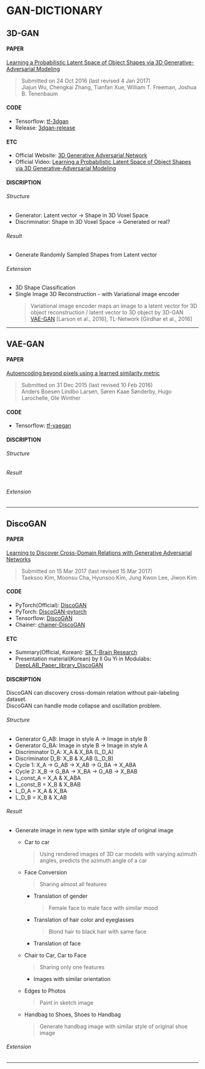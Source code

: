 # GAN-DICTIONARY

## 3D-GAN

#### PAPER
[Learning a Probabilistic Latent Space of Object Shapes via 3D Generative-Adversarial Modeling](https://arxiv.org/abs/1610.07584)

> Submitted on 24 Oct 2016 (last revised 4 Jan 2017)  
> Jiajun Wu, Chengkai Zhang, Tianfan Xue, William T. Freeman, Joshua B. Tenenbaum  

#### CODE
- Tensorflow: [tf-3dgan](https://github.com/meetshah1995/tf-3dgan)
- Release: [3dgan-release](https://github.com/zck119/3dgan-release)

#### ETC
- Official Website: [3D Generative Adversarial Network](http://3dgan.csail.mit.edu/)
- Official Video: [Learning a Probabilistic Latent Space of Object Shapes via 3D Generative-Adversarial Modeling](https://www.youtube.com/watch?v=mfx7uAkUtCI)

#### DISCRIPTION

###### Structure
- Generator: Latent vector -> Shape in 3D Voxel Space
- Discriminator: Shape in 3D Voxel Space -> Generated or real?

###### Result
- Generate Randomly Sampled Shapes from Latent vector

###### Extension
- 3D Shape Classification
- Single Image 3D Reconstruction - with Variational image encoder
    > Variational image encoder maps an image to a latent vector for 3D object reconstruction / latent vector to 3D object by 3D-GAN  
    > [VAE-GAN](https://github.com/PJunhyuk/gan-dictionary#vae-gan) [Larson et al., 2016], TL-Network [Girdhar et al., 2016]

- - -

## VAE-GAN

#### PAPER
[Autoencoding beyond pixels using a learned similarity metric](https://arxiv.org/abs/1512.09300)

> Submitted on 31 Dec 2015 (last revised 10 Feb 2016)  
> Anders Boesen Lindbo Larsen, Søren Kaae Sønderby, Hugo Larochelle, Ole Winther

#### CODE
- Tensorflow: [tf-vaegan](https://github.com/JeremyCCHsu/tf-vaegan)  

#### DISCRIPTION

###### Structure

###### Result

###### Extension

- - -

## DiscoGAN

#### PAPER
[Learning to Discover Cross-Domain Relations with Generative Adversarial Networks](https://arxiv.org/abs/1703.05192)

> Submitted on 15 Mar 2017 (last revised 15 Mar 2017)  
> Taeksoo Kim, Moonsu Cha, Hyunsoo Kim, Jung Kwon Lee, Jiwon Kim

#### CODE
- PyTorch(Official): [DiscoGAN](https://github.com/SKTBrain/DiscoGAN)  
- PyTorch: [DiscoGAN-pytorch](https://github.com/carpedm20/DiscoGAN-pytorch)
- Tensorflow: [DiscoGAN](https://github.com/ChunyuanLI/DiscoGAN)
- Chainer: [chainer-DiscoGAN](https://github.com/dhgrs/chainer-DiscoGAN)

#### ETC
- Summary(Official, Korean): [SK T-Brain Research](https://tinyurl.com/mt333g3)
- Presentation material(Korean) by Il Gu Yi in Modulabs: [DeepLAB_Paper_library_DiscoGAN](http://www.modulabs.co.kr/DeepLAB_Paper_library/15071)

#### DISCRIPTION
DiscoGAN can discovery cross-domain relation without pair-labeling dataset.  
DiscoGAN can handle mode collapse and oscillation problem.  

###### Structure
- Generator G_AB: Image in style A -> Image in style B  
- Generator G_BA: Image in style B -> Image in style A  
- Discriminator D_A: X_A & X_BA (L_D_A)
- Discriminator D_B: X_B & X_AB (L_D_B)
- Cycle 1: X_A -> G_AB -> X_AB -> G_BA -> X_ABA  
- Cycle 2: X_B -> G_BA -> X_BA -> G_AB -> X_BAB  
- L_const_A = X_A & X_ABA  
- L_const_B = X_B & X_BAB  
- L_D_A = X_A & X_BA  
- L_D_B = X_B & X_AB


###### Result
- Generate image in new type with similar style of original image  
    - Car to car
        > Using rendered images of 3D car models with varying azimuth angles, predicts the azimuth angle of a car  

    - Face Conversion
        > Sharing almost all features  
        
        - Translation of gender
            > Female face to male face with similar mood  

        - Translation of hair color and eyeglasses  
            >Blond hair to black hair with same face  

        - Translation of face
    - Chair to Car, Car to Face
        > Sharing only one features  

        - Images with similar orientation  
    - Edges to Photos  
        > Paint in sketch image  

    - Handbag to Shoes, Shoes to Handbag  
        > Generate handbag image with similar style of original shoe image  

###### Extension

- - -

